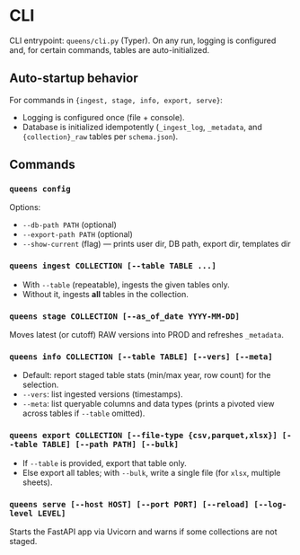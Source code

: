 # CLI

CLI entrypoint: `queens/cli.py` (Typer). On any run, logging is configured and, for certain commands, tables are auto-initialized.

## Auto-startup behavior
For commands in `{ingest, stage, info, export, serve}`:
- Logging is configured once (file + console).
- Database is initialized idempotently (`_ingest_log`, `_metadata`, and `{collection}_raw` tables per `schema.json`).

## Commands

### `queens config`
Options:
- `--db-path PATH` (optional)
- `--export-path PATH` (optional)
- `--show-current` (flag) — prints user dir, DB path, export dir, templates dir

### `queens ingest COLLECTION [--table TABLE ...]`
- With `--table` (repeatable), ingests the given tables only.
- Without it, ingests **all** tables in the collection.

### `queens stage COLLECTION [--as_of_date YYYY-MM-DD]`
Moves latest (or cutoff) RAW versions into PROD and refreshes `_metadata`.

### `queens info COLLECTION [--table TABLE] [--vers] [--meta]`
- Default: report staged table stats (min/max year, row count) for the selection.
- `--vers`: list ingested versions (timestamps).
- `--meta`: list queryable columns and data types (prints a pivoted view across tables if `--table` omitted).

### `queens export COLLECTION [--file-type {csv,parquet,xlsx}] [--table TABLE] [--path PATH] [--bulk]`
- If `--table` is provided, export that table only.
- Else export all tables; with `--bulk`, write a single file (for `xlsx`, multiple sheets).

### `queens serve [--host HOST] [--port PORT] [--reload] [--log-level LEVEL]`
Starts the FastAPI app via Uvicorn and warns if some collections are not staged.
